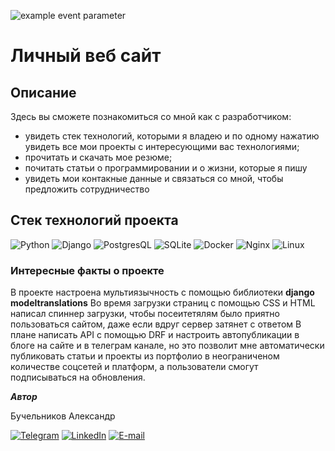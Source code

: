 ![example event parameter](https://github.com/avanslov/foodgram-project-react/actions/workflows/main.yml/badge.svg?event=push)

# Личный веб сайт

## Описание
Здесь вы сможете познакомиться со мной как с разработчиком:
- увидеть стек технологий, которыми я владею и по одному нажатию увидеть все мои проекты с интересующими вас технологиями;
- прочитать и скачать мое резюме;
- почитать статьи о программировании и о жизни, которые я пишу
- увидеть мои контакные данные и связаться со мной, чтобы предложить сотрудничество

## Стек технологий проекта
![Python](https://img.shields.io/badge/-Python-black?style=for-the-badge&logo=python)
![Django](https://img.shields.io/badge/-Django-black?style=for-the-badge&logo=Django)
![PostgresQL](https://img.shields.io/badge/-PostgresQL-black?style=for-the-badge&logo=PostgresQL)
![SQLite](https://img.shields.io/badge/-SQLite-black?style=for-the-badge&logo=SQLite)
![Docker](https://img.shields.io/badge/-Docker-black?style=for-the-badge&logo=Docker)
![Nginx](https://img.shields.io/badge/-Nginx-black?style=for-the-badge&logo=Nginx)
![Linux](https://img.shields.io/badge/-Linux-black?style=for-the-badge&logo=Linux)

### Интересные факты о проекте

В проекте настроена мультиязычность с помощью библиотеки **django modeltranslations**
Во время загрузки страниц с помощью CSS и HTML написал спиннер загрузки, чтобы посеитетялям было приятно пользоваться сайтом, даже если вдруг сервер затянет с ответом
В плане написать API с помощью DRF и настроить автопубликации в блоге на сайте и в телеграм канале, но это позволит мне автоматически публиковать статьи и проекты из портфолио в неограниченом количестве соцсетей и платформ, а пользователи смогут подписываться на обновления.

***Автор***

Бучельников Александр

[![Telegram](https://img.shields.io/badge/-Telegram-black?style=for-the-badge&logo=Telegram)](https://t.me/aleksandr_buchelnikov)
[![LinkedIn](https://img.shields.io/badge/-LinkedIn-black?style=for-the-badge&logo=LinkedIn)](https://www.linkedin.com/in/aleksandr-buchelnikov/)
[![E-mail](https://img.shields.io/badge/-E--mail-black?style=for-the-badge&logo=Gmail)](mailto:al.buchelnikov@gmail.com)
